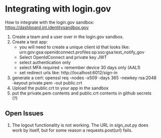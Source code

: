 # Integrating with login.gov

How to integrate with the login.gov sandbox:  https://dashboard.int.identitysandbox.gov

1. Create a team and a user over in the login.gov sandbox.
2. Create a test app:
   - you will need to create a unique client id that looks like: urn:gov:gsa:openidconnect.profiles:sp:sso:gsa:test_notify_gov
   - Select OpenIdConnect and private key JWT
   - select authentication only
   - select MFA required + remember device 30 days only (AAL1)
   - set redirect urls like:  http://localhost:6012/sign-in
3. generate a cert: openssl req -nodes -x509 -days 365 -newkey rsa:2048 -keyout private.pem -out public.crt
4. Upload the public.crt to your app in the sandbox
5. put the private.pem contents and public.crt contents in github secrets (?)


## Open Issues

1. The logout functionality is not working.  The URL in sign_out.py does work by itself, but for some reason a 
   requests.post(url) fails.



